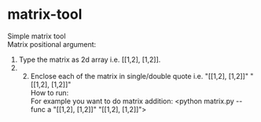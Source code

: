 # matrix-tool  
Simple matrix tool  
Matrix positional argument:  
  1. Type the matrix as 2d array i.e. [[1,2], [1,2]].  
  2. 2. Enclose each of the matrix in single/double quote i.e. "[[1,2], [1,2]]" "[[1,2], [1,2]]"  
How to run:  
For example you want to do matrix addition: <python matrix.py --func a "[[1,2], [1,2]]" "[[1,2], [1,2]]">

